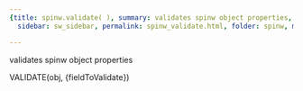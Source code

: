 ```yaml
---
{title: spinw.validate( ), summary: validates spinw object properties, keywords: sample,
  sidebar: sw_sidebar, permalink: spinw_validate.html, folder: spinw, mathjax: 'true'}

---
```

validates spinw object properties
 
VALIDATE(obj, {fieldToValidate})
 
